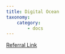 ```yaml
---
title: Digital Ocean
taxonomy:
    category:
        - docs
---
```


[Referral Link](https://m.do.co/c/8d08006aaffb)